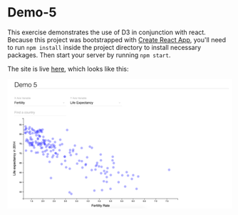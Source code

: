 # Demo-5
This exercise demonstrates the use of D3 in conjunction with react. Because this project was bootstrapped with [Create React App](https://github.com/facebookincubator/create-react-app), you'll need to run `npm install` inside the project directory to install necessary packages. Then start your server by running `npm start`.

The site is live [here](http://mfviz.com/strata-2016/demo-5/), which looks like this:

![life expectancy scatter plot](imgs/demo-5.png)
